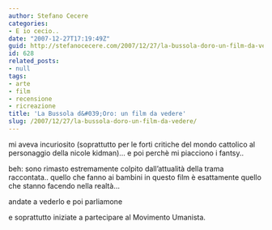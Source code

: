 ```yaml
---
author: Stefano Cecere
categories:
- E io cecio..
date: "2007-12-27T17:19:49Z"
guid: http://stefanocecere.com/2007/12/27/la-bussola-doro-un-film-da-vedere/
id: 628
related_posts:
- null
tags:
- arte
- film
- recensione
- ricreazione
title: 'La Bussola d&#039;Oro: un film da vedere'
slug: /2007/12/27/la-bussola-doro-un-film-da-vedere/
---
```


mi aveva incuriosito (soprattutto per le forti critiche del mondo cattolico al personaggio della nicole kidman)&#8230; e poi perchè mi piacciono i fantsy..

beh: sono rimasto estremamente colpito dall&#8217;attualità della trama raccontata.. quello che fanno ai bambini in questo film è esattamente quello che stanno facendo nella realtà&#8230;
  
andate a vederlo e poi parliamone

e soprattutto iniziate a partecipare al Movimento Umanista.